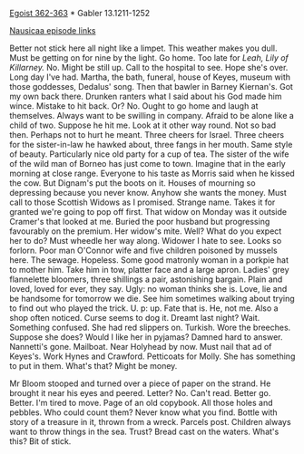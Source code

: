 [Egoist 362-363](https://archive.org/stream/ulysses00joyc_1?ref=ol#page/362/mode/2up) * Gabler 13.1211-1252

[Nausicaa episode links](https://github.com/upup1904/ulysses_splits/blob/master/nausicaa/episode_links_nausicaa.md)


Better not stick here all night like a limpet. This weather makes you
dull. Must be getting on for nine by the light. Go home. Too late for
*Leah, Lily of Killarney.* No. Might be still up. Call to the hospital
to see. Hope she's over. Long day I've had. Martha, the bath, funeral,
house of Keyes, museum with those goddesses, Dedalus' song. Then that
bawler in Barney Kiernan's. Got my own back there. Drunken ranters what
I said about his God made him wince. Mistake to hit back. Or? No. Ought
to go home and laugh at themselves. Always want to be swilling in
company. Afraid to be alone like a child of two. Suppose he hit me. Look
at it other way round. Not so bad then. Perhaps not to hurt he meant.
Three cheers for Israel. Three cheers for the sister-in-law he hawked
about, three fangs in her mouth. Same style of beauty. Particularly nice
old party for a cup of tea. The sister of the wife of the wild man of
Borneo has just come to town. Imagine that in the early morning at close
range. Everyone to his taste as Morris said when he kissed the cow. But
Dignam's put the boots on it. Houses of mourning so depressing because
you never know. Anyhow she wants the money. Must call to those Scottish
Widows as I promised. Strange name. Takes it for granted we're going to
pop off first. That widow on Monday was it outside Cramer's that looked
at me. Buried the poor husband but progressing favourably on the
premium. Her widow's mite. Well? What do you expect her to do? Must
wheedle her way along. Widower I hate to see. Looks so forlorn. Poor man
O'Connor wife and five children poisoned by mussels here. The sewage.
Hopeless. Some good matronly woman in a porkpie hat to mother him. Take
him in tow, platter face and a large apron. Ladies' grey flannelette
bloomers, three shillings a pair, astonishing bargain. Plain and loved,
loved for ever, they say. Ugly: no woman thinks she is. Love, lie and be
handsome for tomorrow we die. See him sometimes walking about trying to
find out who played the trick. U. p: up. Fate that is. He, not me. Also
a shop often noticed. Curse seems to dog it. Dreamt last night? Wait.
Something confused. She had red slippers on. Turkish. Wore the breeches.
Suppose she does? Would I like her in pyjamas? Damned hard to answer.
Nannetti's gone. Mailboat. Near Holyhead by now. Must nail that ad of
Keyes's. Work Hynes and Crawford. Petticoats for Molly. She has
something to put in them. What's that? Might be money.

Mr Bloom stooped and turned over a piece of paper on the strand. He
brought it near his eyes and peered. Letter? No. Can't read. Better go.
Better. I'm tired to move. Page of an old copybook. All those holes and
pebbles. Who could count them? Never know what you find. Bottle with
story of a treasure in it, thrown from a wreck. Parcels post. Children
always want to throw things in the sea. Trust? Bread cast on the waters.
What's this? Bit of stick.
